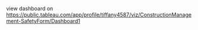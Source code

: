 view dashboard on 
https://public.tableau.com/app/profile/tiffany4587/viz/ConstructionManagement-SafetyForm/Dashboard1
